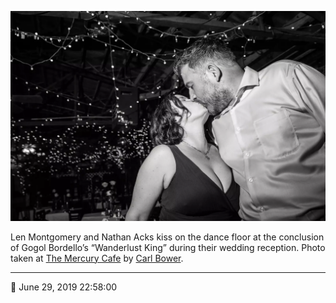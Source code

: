 ![Len Montgomery and Nathan Acks kiss](assets/fe8724f7e546db75e590bcf0af9c05e2.webp)

Len Montgomery and Nathan Acks kiss on the dance floor at the conclusion of Gogol Bordello’s “Wanderlust King” during their wedding reception. Photo taken at [The Mercury Cafe](http://mercurycafe.com/) by [Carl Bower](http://carlbowerphotos.com/).

- - - -

<span aria-hidden="true">📅</span> June 29, 2019 22:58:00
